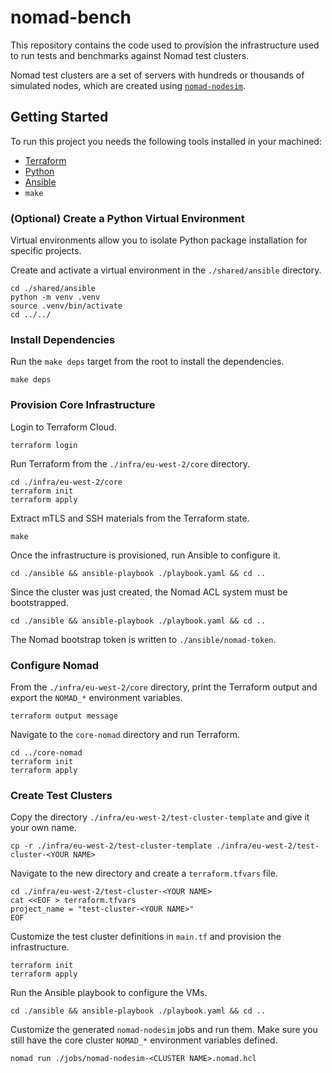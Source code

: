 # nomad-bench

This repository contains the code used to provision the infrastructure used to
run tests and benchmarks against Nomad test clusters.

Nomad test clusters are a set of servers with hundreds or thousands of
simulated nodes, which are created using [`nomad-nodesim`][].

## Getting Started

To run this project you needs the following tools installed in your machined:

* [Terraform][terraform_install]
* [Python][python_install]
* [Ansible][ansible_install]
* `make`

### (Optional) Create a Python Virtual Environment

Virtual environments allow you to isolate Python package installation for
specific projects.

Create and activate a virtual environment in the `./shared/ansible` directory.

```console
cd ./shared/ansible
python -m venv .venv
source .venv/bin/activate
cd ../../
```

### Install Dependencies

Run the `make deps` target from the root to install the dependencies.

```console
make deps
```

### Provision Core Infrastructure

Login to Terraform Cloud.

```console
terraform login
```

Run Terraform from the `./infra/eu-west-2/core` directory.

```console
cd ./infra/eu-west-2/core
terraform init
terraform apply
```

Extract mTLS and SSH materials from the Terraform state.

```console
make
```

Once the infrastructure is provisioned, run Ansible to configure it.

```console
cd ./ansible && ansible-playbook ./playbook.yaml && cd ..
```

Since the cluster was just created, the Nomad ACL system must be bootstrapped.

```console
cd ./ansible && ansible-playbook ./playbook.yaml && cd ..
```

The Nomad bootstrap token is written to `./ansible/nomad-token`.

### Configure Nomad

From the `./infra/eu-west-2/core` directory, print the Terraform output and
export the `NOMAD_*` environment variables.

```console
terraform output message
```

Navigate to the `core-nomad` directory and run Terraform.

```
cd ../core-nomad
terraform init
terraform apply
```

### Create Test Clusters

Copy the directory `./infra/eu-west-2/test-cluster-template` and give it your
own name.

```console
cp -r ./infra/eu-west-2/test-cluster-template ./infra/eu-west-2/test-cluster-<YOUR NAME>
```

Navigate to the new directory and create a `terraform.tfvars` file.

```console
cd ./infra/eu-west-2/test-cluster-<YOUR NAME>
cat <<EOF > terraform.tfvars
project_name = "test-cluster-<YOUR NAME>"
EOF
```

Customize the test cluster definitions in `main.tf` and provision the
infrastructure.

```console
terraform init
terraform apply
```

Run the Ansible playbook to configure the VMs.

```console
cd ./ansible && ansible-playbook ./playbook.yaml && cd ..
```

Customize the generated `nomad-nodesim` jobs and run them. Make sure you still
have the core cluster `NOMAD_*` environment variables defined.

```console
nomad run ./jobs/nomad-nodesim-<CLUSTER NAME>.nomad.hcl
```

[`nomad-nodesim`]: https://github.com/hashicorp-forge/nomad-nodesim
[ansible_install]: https://docs.ansible.com/ansible/latest/installation_guide/intro_installation.html#selecting-an-ansible-package-and-version-to-install
[terraform_install]: https://developer.hashicorp.com/terraform/install
[python_install]: https://www.python.org/downloads/
